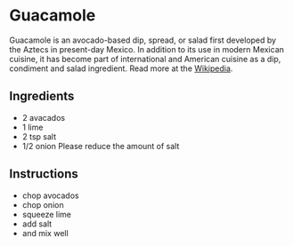 # Guacamole
Guacamole is an avocado-based dip, spread, or salad first developed by the Aztecs in present-day Mexico. In addition to its use in modern Mexican cuisine, it has become part of international and American cuisine as a dip, condiment and salad ingredient. Read more at the [Wikipedia](https://en.wikipedia.org/wiki/Guacamole). 

## Ingredients
* 2 avacados
* 1 lime
* 2 tsp salt
* 1/2 onion
Please reduce the amount of salt

## Instructions
* chop avocados
* chop onion
* squeeze lime
* add salt
* and mix well
